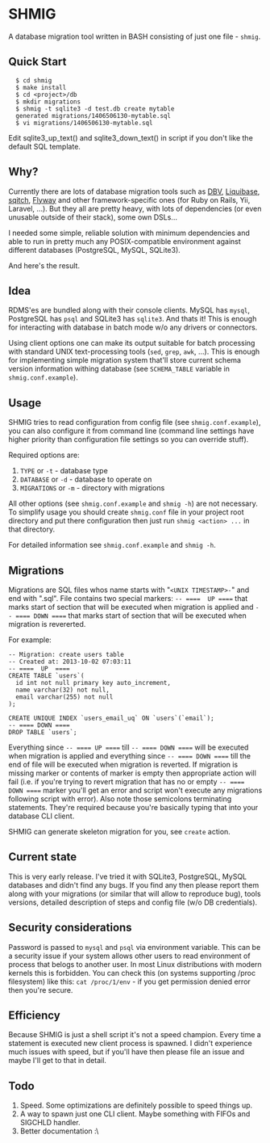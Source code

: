 SHMIG
=====

A database migration tool written in BASH consisting of just one file - `shmig`.


Quick Start
----------
```
  $ cd shmig
  $ make install
  $ cd <project>/db
  $ mkdir migrations
  $ shmig -t sqlite3 -d test.db create mytable
  generated migrations/1406506130-mytable.sql
  $ vi migrations/1406506130-mytable.sql
```

Edit sqlite3_up_text() and sqlite3_down_text() in script if you don't like the default SQL template.


Why?
----

Currently there are lots of database migration tools such as
[DBV](http://dbv.vizuina.com/), [Liquibase](http://www.liquibase.org/),
[sqitch](http://sqitch.org/), [Flyway](http://flywaydb.org/)
and other framework-specific ones (for Ruby on Rails, Yii, Laravel,
...). But they all are pretty heavy, with lots of dependencies (or
even unusable outside of their stack), some own DSLs...

I needed some simple, reliable solution with minimum dependencies
and able to run in pretty much any POSIX-compatible environment
against different databases (PostgreSQL, MySQL, SQLite3).

And here's the result.

Idea
----

RDMS'es are bundled along with their console clients. MySQL has `mysql`, PostgreSQL has `psql` and SQLite3 has `sqlite3`. And thats it! This is enough for interacting with database in batch mode w/o any drivers or connectors.

Using client options one can make its output suitable for batch processing with standard UNIX text-processing tools (`sed`, `grep`, `awk`, ...). This is enough for implementing simple migration system that'll store current schema version information withing database (see `SCHEMA_TABLE` variable in `shmig.conf.example`).

Usage
-----

SHMIG tries to read configuration from config file (see `shmig.conf.example`), you can also configure it from command line (command line settings have higher priority than configuration file settings so you can override stuff).

Required options are:

  1. `TYPE` or `-t` - database type
  2. `DATABASE` or `-d` - database to operate on
  3. `MIGRATIONS` or `-m` - directory with migrations

All other options (see `shmig.conf.example` and `shmig -h`) are not necessary.
To simplify usage you should create `shmig.conf` file in your project root directory and put there configuration then just run `shmig <action> ...` in that directory.

For detailed information see `shmig.conf.example` and `shmig -h`.

Migrations
----------

Migrations are SQL files whos name starts with "`<UNIX TIMESTAMP>-`" and end with ".sql".
File contains two special markers: `-- ====  UP ====` that marks start of section that will be executed when migration is applied and `-- ==== DOWN ====` that marks start of section that will be executed when migration is revererted.

For example:

```
-- Migration: create users table
-- Created at: 2013-10-02 07:03:11
-- ====  UP  ====
CREATE TABLE `users`(
  id int not null primary key auto_increment,
  name varchar(32) not null,
  email varchar(255) not null
);

CREATE UNIQUE INDEX `users_email_uq` ON `users`(`email`);
-- ==== DOWN ====
DROP TABLE `users`;
```

Everything since `-- ==== UP ====` till `-- ==== DOWN ====` will be executed when migration is applied and everything since `-- ==== DOWN ====` till the end of file will be executed when migration is reverted. If migration is missing marker or contents of marker is empty then appropriate action will fail (i.e. if you're trying to revert migration that has no or empty `-- ==== DOWN ====` marker you'll get an error and script won't execute any migrations following script with error). Also note those semicolons terminating statements. They're required because you're basically typing that into your database CLI client.

SHMIG can generate skeleton migration for you, see `create` action.

Current state
-------------

This is very early release. I've tried it with SQLite3, PostgreSQL, MySQL databases and didn't find any bugs. If you find any then please report them along with your migrations (or similar that will allow to reproduce bug), tools versions, detailed description of steps and config file (w/o DB credentials).

Security considerations
-----------------------

Password is passed to `mysql` and `psql` via environment variable. This can be a security issue if your system allows other users to read environment of process that belogs to another user. In most Linux distributions with modern kernels this is forbidden. You can check this (on systems supporting /proc filesystem) like this: `cat /proc/1/env` - if you get permission denied error then you're secure.

Efficiency
----------

Because SHMIG is just a shell script it's not a speed champion. Every time a statement is executed new client process is spawned. I didn't experience much issues with speed, but if you'll have then please file an issue and maybe I'll get to that in detail.

Todo
----

  1. Speed. Some optimizations are definitely possible to speed things up.
  2. A way to spawn just one CLI client. Maybe something with FIFOs and SIGCHLD handler.
  3. Better documentation :\
